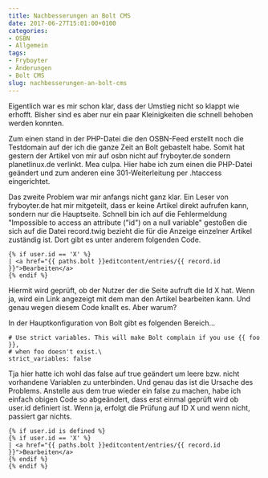 ```yaml
---
title: Nachbesserungen an Bolt CMS
date: 2017-06-27T15:01:00+0100
categories:
- OSBN
- Allgemein
tags:
- Fryboyter
- Änderungen
- Bolt CMS
slug: nachbesserungen-an-bolt-cms
---
```

Eigentlich war es mir schon klar, dass der Umstieg nicht so klappt wie erhofft. Bisher sind es aber nur ein paar Kleinigkeiten die schnell behoben werden konnten.

Zum einen stand in der PHP-Datei die den OSBN-Feed erstellt noch die Testdomain auf der ich die ganze Zeit an Bolt gebastelt habe. Somit hat gestern der Artikel von mir auf osbn nicht auf fryboyter.de sondern planetlinux.de verlinkt. Mea culpa. Hier habe ich zum einen die PHP-Datei geändert und zum anderen eine 301-Weiterleitung per .htaccess eingerichtet.

Das zweite Problem war mir anfangs nicht ganz klar. Ein Leser von fryboyter.de hat mir mitgeteilt, dass er keine Artikel direkt aufrufen kann, sondern nur die Hauptseite. Schnell bin ich auf die Fehlermeldung "Impossible to access an attribute ("id") on a null variable" gestoßen die sich auf die Datei record.twig bezieht die für die Anzeige einzelner Artikel zuständig ist. Dort gibt es unter anderem folgenden Code.

<pre class="line-numbers" style="white-space:pre-wrap;">
<code class="language-twig">{% if user.id == 'X' %}
| &lt;a href="{{ paths.bolt }}editcontent/entries/{{ record.id }}"&gt;Bearbeiten&lt;/a&gt;
{% endif %}</code>
</pre>

Hiermit wird geprüft, ob der Nutzer der die Seite aufruft die Id X hat. Wenn ja, wird ein Link angezeigt mit dem man den Artikel bearbeiten kann. Und genau wegen diesem Code knallt es. Aber warum?

In der Hauptkonfiguration von Bolt gibt es folgenden Bereich...

<pre class="line-numbers" style="white-space:pre-wrap;">
<code class="language-twig"># Use strict variables. This will make Bolt complain if you use {{ foo }},
# when foo doesn't exist.\
strict_variables: false</code>
</pre>

Tja hier hatte ich wohl das false auf true geändert um leere bzw. nicht vorhandene Variablen zu unterbinden. Und genau das ist die Ursache des Problems. Anstelle aus dem true wieder ein false zu machen, habe ich einfach obigen Code so abgeändert, dass erst einmal geprüft wird ob user.id definiert ist. Wenn ja, erfolgt die Prüfung auf ID X und wenn nicht, passiert gar nichts.

<pre class="line-numbers" style="white-space:pre-wrap;">
<code class="language-twig">{% if user.id is defined %}
{% if user.id == 'X' %}
| &lt;a href="{{ paths.bolt }}editcontent/entries/{{ record.id }}"&gt;Bearbeiten&lt;/a&gt;
{% endif %}
{% endif %}
</code>
</pre>